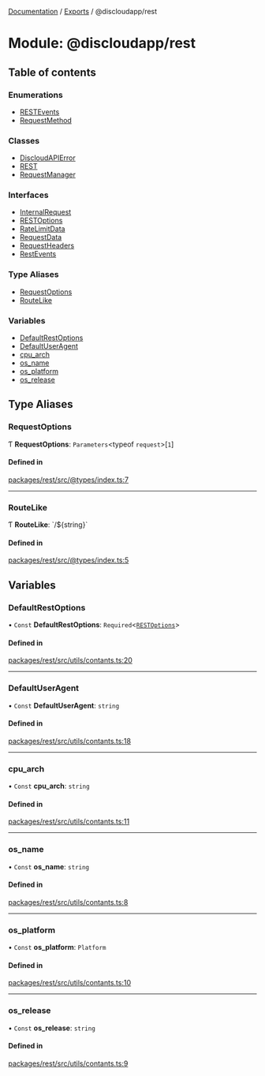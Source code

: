 [Documentation](../README.md) / [Exports](../modules.md) / @discloudapp/rest

# Module: @discloudapp/rest

## Table of contents

### Enumerations

- [RESTEvents](../enums/discloudapp_rest.RESTEvents.md)
- [RequestMethod](../enums/discloudapp_rest.RequestMethod.md)

### Classes

- [DiscloudAPIError](../classes/discloudapp_rest.DiscloudAPIError.md)
- [REST](../classes/discloudapp_rest.REST.md)
- [RequestManager](../classes/discloudapp_rest.RequestManager.md)

### Interfaces

- [InternalRequest](../interfaces/discloudapp_rest.InternalRequest.md)
- [RESTOptions](../interfaces/discloudapp_rest.RESTOptions.md)
- [RateLimitData](../interfaces/discloudapp_rest.RateLimitData.md)
- [RequestData](../interfaces/discloudapp_rest.RequestData.md)
- [RequestHeaders](../interfaces/discloudapp_rest.RequestHeaders.md)
- [RestEvents](../interfaces/discloudapp_rest.RestEvents-1.md)

### Type Aliases

- [RequestOptions](discloudapp_rest.md#requestoptions)
- [RouteLike](discloudapp_rest.md#routelike)

### Variables

- [DefaultRestOptions](discloudapp_rest.md#defaultrestoptions)
- [DefaultUserAgent](discloudapp_rest.md#defaultuseragent)
- [cpu\_arch](discloudapp_rest.md#cpu_arch)
- [os\_name](discloudapp_rest.md#os_name)
- [os\_platform](discloudapp_rest.md#os_platform)
- [os\_release](discloudapp_rest.md#os_release)

## Type Aliases

### RequestOptions

Ƭ **RequestOptions**: `Parameters`\<typeof `request`\>[``1``]

#### Defined in

[packages/rest/src/@types/index.ts:7](https://github.com/discloud/discloud.app/blob/c6f50ea/packages/rest/src/@types/index.ts#L7)

___

### RouteLike

Ƭ **RouteLike**: \`/$\{string}\`

#### Defined in

[packages/rest/src/@types/index.ts:5](https://github.com/discloud/discloud.app/blob/c6f50ea/packages/rest/src/@types/index.ts#L5)

## Variables

### DefaultRestOptions

• `Const` **DefaultRestOptions**: `Required`\<[`RESTOptions`](../interfaces/discloudapp_rest.RESTOptions.md)\>

#### Defined in

[packages/rest/src/utils/contants.ts:20](https://github.com/discloud/discloud.app/blob/c6f50ea/packages/rest/src/utils/contants.ts#L20)

___

### DefaultUserAgent

• `Const` **DefaultUserAgent**: `string`

#### Defined in

[packages/rest/src/utils/contants.ts:18](https://github.com/discloud/discloud.app/blob/c6f50ea/packages/rest/src/utils/contants.ts#L18)

___

### cpu\_arch

• `Const` **cpu\_arch**: `string`

#### Defined in

[packages/rest/src/utils/contants.ts:11](https://github.com/discloud/discloud.app/blob/c6f50ea/packages/rest/src/utils/contants.ts#L11)

___

### os\_name

• `Const` **os\_name**: `string`

#### Defined in

[packages/rest/src/utils/contants.ts:8](https://github.com/discloud/discloud.app/blob/c6f50ea/packages/rest/src/utils/contants.ts#L8)

___

### os\_platform

• `Const` **os\_platform**: `Platform`

#### Defined in

[packages/rest/src/utils/contants.ts:10](https://github.com/discloud/discloud.app/blob/c6f50ea/packages/rest/src/utils/contants.ts#L10)

___

### os\_release

• `Const` **os\_release**: `string`

#### Defined in

[packages/rest/src/utils/contants.ts:9](https://github.com/discloud/discloud.app/blob/c6f50ea/packages/rest/src/utils/contants.ts#L9)
